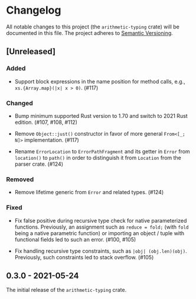 # Changelog

All notable changes to this project (the `arithmetic-typing` crate) will be
documented in this file. The project adheres to [Semantic Versioning](http://semver.org/spec/v2.0.0.html).

## [Unreleased]

### Added

- Support block expressions in the name position for method calls, e.g., `xs.{Array.map}(|x| x > 0)`. (#117)

### Changed

- Bump minimum supported Rust version to 1.70 and switch to 2021 Rust edition. (#107, #108, #112)

- Remove `Object::just()` constructor in favor of more general `From<[_; N]>` implementation. (#117)

- Rename `ErrorLocation` to `ErrorPathFragment` and its getter in `Error` from `location()` to `path()`
  in order to distinguish it from `Location` from the parser crate. (#124)

### Removed

- Remove lifetime generic from `Error` and related types. (#124)

### Fixed

- Fix false positive during recursive type check for native parameterized functions.
  Previously, an assignment such as `reduce = fold;` (with `fold` being
  a native parametric function) or importing an object / tuple with functional fields
  led to such an error. (#100, #105)

- Fix handling recursive type constraints, such as `|obj| (obj.len)(obj)`. Previously,
  such constraints led to stack overflow. (#105)

## 0.3.0 - 2021-05-24

The initial release of the `arithmetic-typing` crate.
